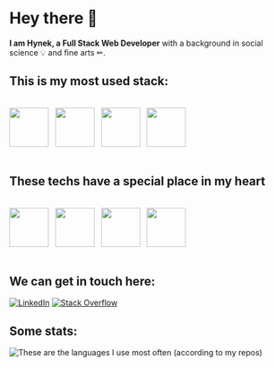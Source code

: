 # Hey there 👋

**I am Hynek, a Full Stack Web Developer** with a background in social science 💡 and fine arts ✏.

## This is my most used stack:
<br/>
<div>
<img src="https://user-images.githubusercontent.com/24924967/236005817-5308380e-51c2-4285-a0df-c1ab53d8412e.svg" width="70"/>&nbsp;&nbsp;
<img src="https://user-images.githubusercontent.com/24924967/236006057-92881339-c1a9-4a76-ab2a-16dc39997e09.svg" width="70"/>&nbsp;&nbsp;
<img src="https://user-images.githubusercontent.com/24924967/236009839-42084288-3e5b-4daa-b1da-4b0472e62a47.svg" width="70"/>&nbsp;&nbsp;
<img src="https://user-images.githubusercontent.com/24924967/236007921-ea32d250-d5d3-4f17-aa53-579ad78d3d4c.svg" width="70"/>&nbsp;&nbsp;
</div>
<br/>

## These techs have a special place in my heart
<br/>
<div>
<img src="https://user-images.githubusercontent.com/24924967/236404304-4bd05ad6-43cb-43e6-955d-25d934f0750f.svg" width="70"/>&nbsp;&nbsp;
<img src="https://user-images.githubusercontent.com/24924967/236404254-503f65d9-70c0-406a-9712-b9896d4c7225.svg" width="70"/>&nbsp;&nbsp;
<img src="https://user-images.githubusercontent.com/24924967/236404194-2b865db6-9f5e-42c4-8c3c-a2d619de71cc.svg" width="70"/>&nbsp;&nbsp;
<img src="https://user-images.githubusercontent.com/24924967/236404845-b6442a95-c445-4984-8e54-6eec248c3d7f.svg" width="70"/>&nbsp;&nbsp;
</div>
<br/>

## We can get in touch here:
[![LinkedIn](https://img.shields.io/badge/LinkedIn-%230077B5.svg?logo=linkedin&logoColor=white)](https://www.linkedin.com/in/hynek-%C5%A1v%C3%A1cha-829387103/) [![Stack Overflow](https://img.shields.io/badge/-Stackoverflow-FE7A16?logo=stack-overflow&logoColor=white)](https://stackoverflow.com/users/8252267)


## Some stats:
![These are the languages I use most often (according to my repos)](https://github-readme-stats.vercel.app/api/top-langs/?username=HynekS&theme=dark&hide_border=true&include_all_commits=true&count_private=true&layout=compact)


